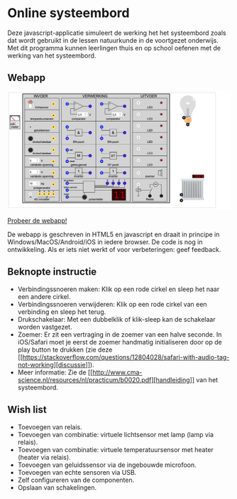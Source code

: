 # Online systeembord
 Deze javascript-applicatie simuleert de werking het het systeembord zoals dat wordt gebruikt in de lessen natuurkunde in de voortgezet onderwijs. Met dit programma kunnen leerlingen thuis en op school oefenen met de werking van het systeembord.


## Webapp

[![Webapp screenshot](/screenshot.png)](https://jeroenvantilburg.github.io/systeembord)

[Probeer de webapp!](https://jeroenvantilburg.github.io/systeembord)

De webapp is geschreven in HTML5 en javascript en draait in principe in Windows/MacOS/Android/iOS in iedere browser. De code is nog in ontwikkeling. Als er iets niet werkt of voor verbeteringen: geef feedback.


## Beknopte instructie

- Verbindingssnoeren maken: Klik op een rode cirkel en sleep het naar een andere cirkel.
- Verbindingssnoeren verwijderen: Klik op een rode cirkel van een verbinding en sleep het terug.
- Drukschakelaar: Met een dubbelklik of klik-sleep kan de schakelaar worden vastgezet.
- Zoemer: Er zit een vertraging in de zoemer van een halve seconde. In iOS/Safari moet je eerst de zoemer handmatig initialiseren door op de play button te drukken (zie deze [[https://stackoverflow.com/questions/12804028/safari-with-audio-tag-not-working][discussie]]).
- Meer informatie: Zie de [[http://www.cma-science.nl/resources/nl/practicum/b0020.pdf][handleiding]] van het systeembord.

## Wish list

- Toevoegen van relais.
- Toevoegen van combinatie: virtuele lichtsensor met lamp (lamp via relais).
- Toevoegen van combinatie: virtuele temperatuursensor met heater (heater via relais). 
- Toevoegen van geluidssensor via de ingebouwde microfoon.
- Toevoegen van echte sensoren via USB.
- Zelf configureren van de componenten.
- Opslaan van schakelingen.

